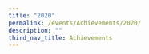 ```yaml
---
title: "2020"
permalink: /events/Achievements/2020/
description: ""
third_nav_title: Achievements
---
```


